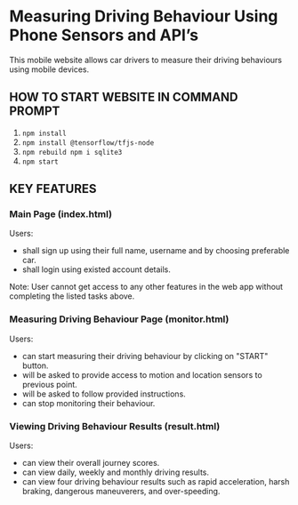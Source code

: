 # Measuring Driving Behaviour Using Phone Sensors and API’s

This mobile website allows car drivers to measure their driving behaviours using mobile devices. 

## HOW TO START WEBSITE IN COMMAND PROMPT

1. ```npm install```
3. ```npm install @tensorflow/tfjs-node```
4. ```npm rebuild npm i sqlite3```
5. ```npm start```


## KEY FEATURES

### Main Page (index.html)

Users:

* shall sign up using their full name, username and by choosing preferable car.
* shall login using existed account details.

Note: User cannot get access to any other features in the web app without completing the listed tasks above.

### Measuring Driving Behaviour Page (monitor.html)

Users:

* can start measuring their driving behaviour by clicking on "START" button.
* will be asked to provide access to motion and location sensors to previous point.
* will be asked to follow provided instructions.
* can stop monitoring their behaviour.

### Viewing Driving Behaviour Results (result.html)

Users:

* can view their overall journey scores.
* can view daily, weekly and monthly driving results.
* can view four driving behaviour results such as rapid acceleration, harsh braking, dangerous maneuverers, and over-speeding.

